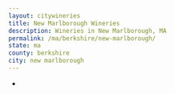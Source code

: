 ```yaml
---
layout: citywineries
title: New Marlborough Wineries
description: Wineries in New Marlborough, MA
permalink: /ma/berkshire/new-marlborough/
state: ma
county: berkshire
city: new marlborough
---
```

-
